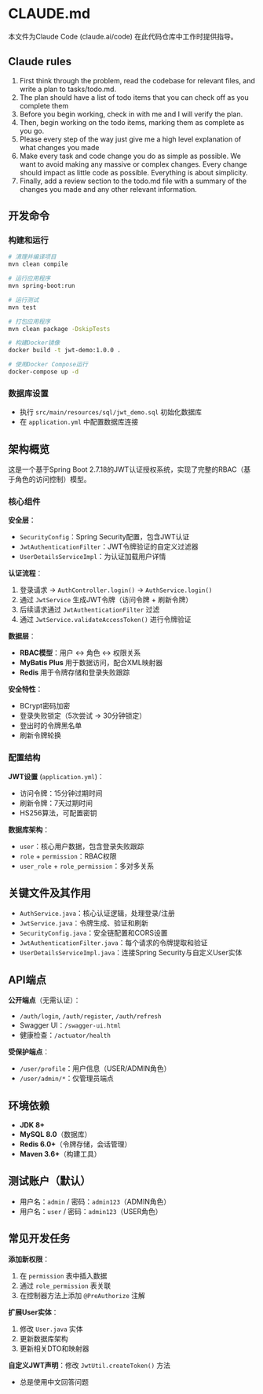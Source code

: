 # CLAUDE.md

本文件为Claude Code (claude.ai/code) 在此代码仓库中工作时提供指导。

## Claude rules
1. First think through the problem, read the codebase for relevant files, and write a plan to tasks/todo.md.
2. The plan should have a list of todo items that you can check off as you complete them
3. Before you begin working, check in with me and I will verify the plan.
4. Then, begin working on the todo items, marking them as complete as you go.
5. Please every step of the way just give me a high level explanation of what changes you made
6. Make every task and code change you do as simple as possible. We want to avoid making any massive or complex changes. Every change should impact as little code as possible. Everything is about simplicity.
7. Finally, add a review section to the todo.md file with a summary of the changes you made and any other relevant information.

## 开发命令

### 构建和运行
```bash
# 清理并编译项目
mvn clean compile

# 运行应用程序
mvn spring-boot:run

# 运行测试
mvn test

# 打包应用程序
mvn clean package -DskipTests

# 构建Docker镜像
docker build -t jwt-demo:1.0.0 .

# 使用Docker Compose运行
docker-compose up -d
```

### 数据库设置
- 执行 `src/main/resources/sql/jwt_demo.sql` 初始化数据库
- 在 `application.yml` 中配置数据库连接

## 架构概览

这是一个基于Spring Boot 2.7.18的JWT认证授权系统，实现了完整的RBAC（基于角色的访问控制）模型。

### 核心组件

**安全层**：
- `SecurityConfig`：Spring Security配置，包含JWT认证
- `JwtAuthenticationFilter`：JWT令牌验证的自定义过滤器
- `UserDetailsServiceImpl`：为认证加载用户详情

**认证流程**：
1. 登录请求 → `AuthController.login()` → `AuthService.login()`
2. 通过 `JwtService` 生成JWT令牌（访问令牌 + 刷新令牌）
3. 后续请求通过 `JwtAuthenticationFilter` 过滤
4. 通过 `JwtService.validateAccessToken()` 进行令牌验证

**数据层**：
- **RBAC模型**：用户 ↔ 角色 ↔ 权限关系
- **MyBatis Plus** 用于数据访问，配合XML映射器
- **Redis** 用于令牌存储和登录失败跟踪

**安全特性**：
- BCrypt密码加密
- 登录失败锁定（5次尝试 → 30分钟锁定）
- 登出时的令牌黑名单
- 刷新令牌轮换

### 配置结构

**JWT设置** (`application.yml`)：
- 访问令牌：15分钟过期时间
- 刷新令牌：7天过期时间
- HS256算法，可配置密钥

**数据库架构**：
- `user`：核心用户数据，包含登录失败跟踪
- `role` + `permission`：RBAC权限
- `user_role` + `role_permission`：多对多关系

## 关键文件及其作用

- `AuthService.java`：核心认证逻辑，处理登录/注册
- `JwtService.java`：令牌生成、验证和刷新
- `SecurityConfig.java`：安全链配置和CORS设置
- `JwtAuthenticationFilter.java`：每个请求的令牌提取和验证
- `UserDetailsServiceImpl.java`：连接Spring Security与自定义User实体

## API端点

**公开端点**（无需认证）：
- `/auth/login`, `/auth/register`, `/auth/refresh`
- Swagger UI：`/swagger-ui.html`
- 健康检查：`/actuator/health`

**受保护端点**：
- `/user/profile`：用户信息（USER/ADMIN角色）
- `/user/admin/*`：仅管理员端点

## 环境依赖

- **JDK 8+**
- **MySQL 8.0**（数据库）
- **Redis 6.0+**（令牌存储，会话管理）
- **Maven 3.6+**（构建工具）

## 测试账户（默认）
- 用户名：`admin` / 密码：`admin123`（ADMIN角色）
- 用户名：`user` / 密码：`admin123`（USER角色）

## 常见开发任务

**添加新权限**：
1. 在 `permission` 表中插入数据
2. 通过 `role_permission` 表关联
3. 在控制器方法上添加 `@PreAuthorize` 注解

**扩展User实体**：
1. 修改 `User.java` 实体
2. 更新数据库架构
3. 更新相关DTO和映射器

**自定义JWT声明**：修改 `JwtUtil.createToken()` 方法
- 总是使用中文回答问题